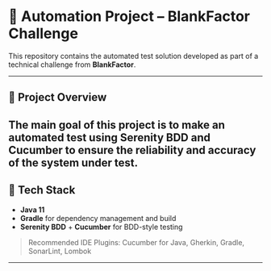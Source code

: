 # 🧪 Automation Project – BlankFactor Challenge

This repository contains the automated test solution developed as part of a technical challenge from **BlankFactor**.

---

## 📘 Project Overview

The main goal of this project is to make an automated test using Serenity BDD and Cucumber to ensure the reliability and accuracy of the system under test.
---

## 🧰 Tech Stack

- **Java 11**
- **Gradle** for dependency management and build
- **Serenity BDD** + **Cucumber** for BDD-style testing

> Recommended IDE Plugins: Cucumber for Java, Gherkin, Gradle, SonarLint, Lombok

---

